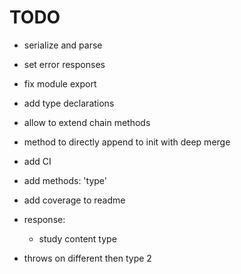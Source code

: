 # TODO
- serialize and parse
- set error responses
- fix module export
- add type declarations
- allow to extend chain methods
- method to directly append to init with deep merge
- add CI
- add methods:
  'type'
- add coverage to readme

- response:
  - study content type
- throws on different then type 2
